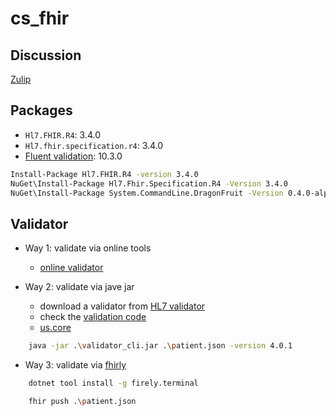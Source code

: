 # cs_fhir

## Discussion

[Zulip](https://chat.fhir.org/)

## Packages

- `Hl7.FHIR.R4`: 3.4.0
- `Hl7.fhir.specification.r4`: 3.4.0
- [Fluent validation](https://fluentvalidation.net): 10.3.0

```sh
Install-Package Hl7.FHIR.R4 -version 3.4.0
NuGet\Install-Package Hl7.Fhir.Specification.R4 -Version 3.4.0
NuGet\Install-Package System.CommandLine.DragonFruit -Version 0.4.0-alpha.22272.1
```

## Validator

- Way 1: validate via online tools
    - [online validator](https://inferno.healthit.gov/validator/)

- Way 2: validate via jave jar
    - download a validator from [HL7 validator](https://hl7.org/fhir/validator/)
    - check the [validation code](https://hl7.org/fhir/R4/validation.html)
    - [us.core](https://www.hl7.org/fhir/us/core/StructureDefinition-us-core-patient.html)
```sh
    java -jar .\validator_cli.jar .\patient.json -version 4.0.1
```

- Way 3: validate via [fhirly](https://simplifier.net/downloads/firely-terminal)

```sh
    dotnet tool install -g firely.terminal
```

```sh
    fhir push .\patient.json
```